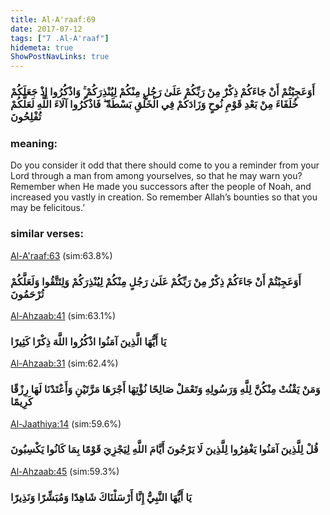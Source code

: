 ```yaml
---
title: Al-A'raaf:69
date: 2017-07-12
tags: ["7 .Al-A'raaf"]
hidemeta: true 
ShowPostNavLinks: true 
---
```

### أَوَعَجِبْتُمْ أَنْ جَاءَكُمْ ذِكْرٌ مِنْ رَبِّكُمْ عَلَىٰ رَجُلٍ مِنْكُمْ لِيُنْذِرَكُمْ ۚ وَاذْكُرُوا إِذْ جَعَلَكُمْ خُلَفَاءَ مِنْ بَعْدِ قَوْمِ نُوحٍ وَزَادَكُمْ فِي الْخَلْقِ بَسْطَةً ۖ فَاذْكُرُوا آلَاءَ اللَّهِ لَعَلَّكُمْ تُفْلِحُونَ
### meaning: 
Do you consider it odd that there should come to you a reminder from your Lord through a man from among yourselves, so that he may warn you? Remember when He made you successors after the people of Noah, and increased you vastly in creation. So remember Allah’s bounties so that you may be felicitous.’
### similar verses: 

[Al-A'raaf:63](/7/63) (sim:63.8%)

### أَوَعَجِبْتُمْ أَنْ جَاءَكُمْ ذِكْرٌ مِنْ رَبِّكُمْ عَلَىٰ رَجُلٍ مِنْكُمْ لِيُنْذِرَكُمْ وَلِتَتَّقُوا وَلَعَلَّكُمْ تُرْحَمُونَ

[Al-Ahzaab:41](/33/41) (sim:63.1%)

### يَا أَيُّهَا الَّذِينَ آمَنُوا اذْكُرُوا اللَّهَ ذِكْرًا كَثِيرًا

[Al-Ahzaab:31](/33/31) (sim:62.4%)

### وَمَنْ يَقْنُتْ مِنْكُنَّ لِلَّهِ وَرَسُولِهِ وَتَعْمَلْ صَالِحًا نُؤْتِهَا أَجْرَهَا مَرَّتَيْنِ وَأَعْتَدْنَا لَهَا رِزْقًا كَرِيمًا

[Al-Jaathiya:14](/45/14) (sim:59.6%)

### قُلْ لِلَّذِينَ آمَنُوا يَغْفِرُوا لِلَّذِينَ لَا يَرْجُونَ أَيَّامَ اللَّهِ لِيَجْزِيَ قَوْمًا بِمَا كَانُوا يَكْسِبُونَ

[Al-Ahzaab:45](/33/45) (sim:59.3%)

### يَا أَيُّهَا النَّبِيُّ إِنَّا أَرْسَلْنَاكَ شَاهِدًا وَمُبَشِّرًا وَنَذِيرًا
